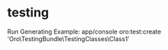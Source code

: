 testing
=======
Run Generating Example:
app/console oro:test:create 'Oro\TestingBundle\TestingClasses\Class1'
